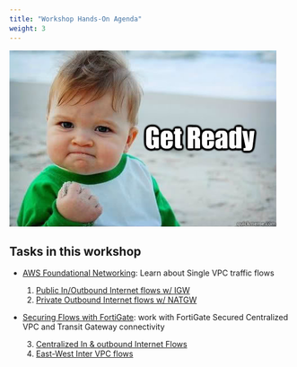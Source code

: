 ```yaml
---
title: "Workshop Hands-On Agenda"
weight: 3
---
```



![](image-getready.jpg)

## Tasks in this workshop
- [AWS Foundational Networking](3_modulethree/3_level2-module1.html): Learn about Single VPC traffic flows
  1. [Public In/Outbound Internet flows w/ IGW](3_modulethree/3_level2-module1/3_1_1_task.html)
  2. [Private Outbound Internet flows w/ NATGW](3_modulethree/3_level2-module1/3_1_2_task.html)
  
- [Securing Flows with FortiGate](3_modulethree/3_level2-module2.html): work with FortiGate Secured Centralized VPC and Transit Gateway connectivity

  3. [Centralized In & outbound Internet Flows](3_modulethree/3_level2-module2/3_2_1_task.html)
  4. [East-West Inter VPC flows](3_modulethree/3_level2-module2/3_2_2_task.html)
